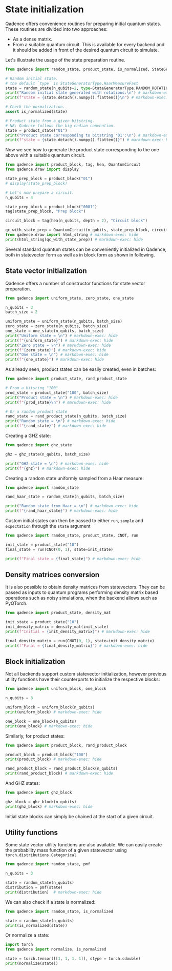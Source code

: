 # State initialization

Qadence offers convenience routines for preparing initial quantum states.
These routines are divided into two approaches:

- As a dense matrix.
- From a suitable quantum circuit. This is available for every backend and it should be added
in front of the desired quantum circuit to simulate.

Let's illustrate the usage of the state preparation routine.

```python exec="on" source="material-block" result="json" session="seralize"
from qadence import random_state, product_state, is_normalized, StateGeneratorType

# Random initial state.
# the default `type` is StateGeneratorType.HaarMeasureFast
state = random_state(n_qubits=2, type=StateGeneratorType.RANDOM_ROTATIONS)
print("Random initial state generated with rotations:\n") # markdown-exec: hide
print(f"state = {state.detach().numpy().flatten()}\n") # markdown-exec: hide

# Check the normalization.
assert is_normalized(state)

# Product state from a given bitstring.
# NB: Qadence follows the big endian convention.
state = product_state("01")
print("Product state corresponding to bitstring '01':\n") # markdown-exec: hide
print(f"state = {state.detach().numpy().flatten()}") # markdown-exec: hide
```

Now we see how to generate the product state corresponding to the one above with
a suitable quantum circuit.

```python  exec="on" source="material-block" html="1"
from qadence import product_block, tag, hea, QuantumCircuit
from qadence.draw import display

state_prep_block = product_block("01")
# display(state_prep_block)

# Let's now prepare a circuit.
n_qubits = 4

state_prep_block = product_block("0001")
tag(state_prep_block, "Prep block")

circuit_block = tag(hea(n_qubits, depth = 2), "Circuit block")

qc_with_state_prep = QuantumCircuit(n_qubits, state_prep_block, circuit_block)
from qadence.draw import html_string # markdown-exec: hide
print(html_string(qc_with_state_prep)) # markdown-exec: hide
```
Several standard quantum states can be conveniently initialized in Qadence, both in statevector form as well as in block form as shown in following.

## State vector initialization

Qadence offers a number of constructor functions for state vector preparation.

```python exec="on" source="material-block" result="json" session="states"
from qadence import uniform_state, zero_state, one_state

n_qubits = 3
batch_size = 2

uniform_state = uniform_state(n_qubits, batch_size)
zero_state = zero_state(n_qubits, batch_size)
one_state = one_state(n_qubits, batch_size)
print("Uniform state = \n") # markdown-exec: hide
print(f"{uniform_state}") # markdown-exec: hide
print("Zero state = \n") # markdown-exec: hide
print(f"{zero_state}") # markdown-exec: hide
print("One state = \n") # markdown-exec: hide
print(f"{one_state}") # markdown-exec: hide
```

As already seen, product states can be easily created, even in batches:

```python exec="on" source="material-block" result="json" session="states"
from qadence import product_state, rand_product_state

# From a bitsring "100"
prod_state = product_state("100", batch_size)
print("Product state = \n") # markdown-exec: hide
print(f"{prod_state}\n") # markdown-exec: hide

# Or a random product state
rand_state = rand_product_state(n_qubits, batch_size)
print("Random state = \n") # markdown-exec: hide
print(f"{rand_state}") # markdown-exec: hide
```

Creating a GHZ state:

```python exec="on" source="material-block" result="json" session="states"
from qadence import ghz_state

ghz = ghz_state(n_qubits, batch_size)

print("GHZ state = \n") # markdown-exec: hide
print(f"{ghz}") # markdown-exec: hide
```

Creating a random state uniformly sampled from a Haar measure:

```python exec="on" source="material-block" result="json" session="states"
from qadence import random_state

rand_haar_state = random_state(n_qubits, batch_size)

print("Random state from Haar = \n") # markdown-exec: hide
print(f"{rand_haar_state}") # markdown-exec: hide
```

Custom initial states can then be passed to either `run`, `sample` and `expectation` through the `state` argument

```python exec="on" source="material-block" result="json" session="states"
from qadence import random_state, product_state, CNOT, run

init_state = product_state("10")
final_state = run(CNOT(0, 1), state=init_state)

print(f"Final state = {final_state}") # markdown-exec: hide
```

## Density matrices conversion

It is also possible to obtain density matrices from statevectors. They can be passed as inputs to quantum programs performing density matrix based operations such as noisy simulations, when the backend allows such as PyQTorch.

```python exec="on" source="material-block" result="json" session="states"
from qadence import product_state, density_mat

init_state = product_state("10")
init_density_matrix = density_mat(init_state)
print(f"Initial = {init_density_matrix}") # markdown-exec: hide

final_density_matrix = run(CNOT(0, 1), state=init_density_matrix)
print(f"Final = {final_density_matrix}") # markdown-exec: hide

```

## Block initialization

Not all backends support custom statevector initialization, however previous utility functions have their counterparts to initialize the respective blocks:

```python exec="on" source="material-block" result="json" session="states"
from qadence import uniform_block, one_block

n_qubits = 3

uniform_block = uniform_block(n_qubits)
print(uniform_block) # markdown-exec: hide

one_block = one_block(n_qubits)
print(one_block) # markdown-exec: hide
```

Similarly, for product states:

```python exec="on" source="material-block" result="json" session="states"
from qadence import product_block, rand_product_block

product_block = product_block("100")
print(product_block) # markdown-exec: hide

rand_product_block = rand_product_block(n_qubits)
print(rand_product_block) # markdown-exec: hide
```

And GHZ states:

```python exec="on" source="material-block" result="json" session="states"
from qadence import ghz_block

ghz_block = ghz_block(n_qubits)
print(ghz_block) # markdown-exec: hide
```

Initial state blocks can simply be chained at the start of a given circuit.

## Utility functions

Some state vector utility functions are also available. We can easily create the probability mass function of a given statevector using `torch.distributions.Categorical`

```python exec="on" source="material-block" result="json" session="states"
from qadence import random_state, pmf

n_qubits = 3

state = random_state(n_qubits)
distribution = pmf(state)
print(distribution)  # markdown-exec: hide
```

We can also check if a state is normalized:

```python exec="on" source="material-block" result="json" session="states"
from qadence import random_state, is_normalized

state = random_state(n_qubits)
print(is_normalized(state))
```

Or normalize a state:

```python exec="on" source="material-block" result="json" session="states"
import torch
from qadence import normalize, is_normalized

state = torch.tensor([[1, 1, 1, 1]], dtype = torch.cdouble)
print(normalize(state))
```
